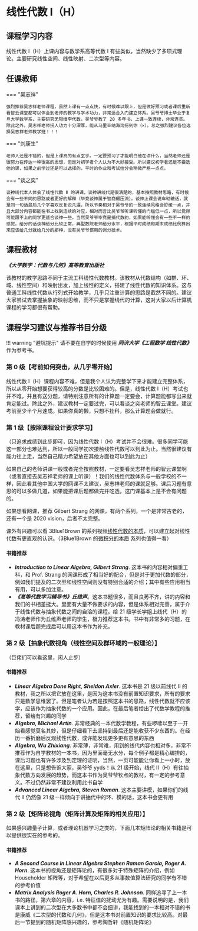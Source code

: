 # 线性代数 Ⅰ（H）  

## 课程学习内容
线性代数 Ⅰ（H）上课内容与数学系高等代数 Ⅰ 有些类似，当然缺少了多项式理论。主要研究线性空间、线性映射、二次型等内容。

## 任课教师

=== "吴志祥"

    强烈推荐吴志祥老师课程，虽然上课有一点点快，有时候难以跟上，但是做好预习或者课后重新看智云课堂都可以体会到老师的教学与学术功力，非常适合入门建立体系。吴爷爷博士毕业于复旦大学数学系，主要研究无限维李代数。吴爷爷教了 20 多年书，上课一致连续，非常连贯。除此之外，吴志祥老师捞人功力十分深厚，能从马里亚纳海沟捞到你（×）。总之强烈建议各位选择吴志祥老师教学班！！！  

=== "刘康生"
    
    老师人还是不错的，但是上课真的有点玄乎。一定要预习了才能明白他在讲什么，当然老师还是很努力在传达一种很高的思想，但是对初学者个人认为不大好接受。所以建议初学者还是不要选他的课，如果之前学过还是可以选择的。平时的作业和考试给分会稍微严格一点点。

=== "谈之奕"
  
    谈神线代本人体会了线性代数 Ⅱ 的讲课，谈神讲线代是很清楚的，基本按照教材思路，有时候会有一些不同的思路或者更好的解释（毕竟谈神属于智商碾压流）。谈神上课会说车轱辘话，就是同一句话最后几个字喜欢反复说几遍，所以节奏相对于吴爷爷的一致连续风格会舒缓一点，并且大部分内容都能在书上找到连续的对应，相对而言比吴爷爷听课听懂的门槛低一点，所以觉得可能跟不上的同学更适合谈神一些，当然吴爷爷毕竟是搞代数的，如果能听懂会有一些不一样的感觉。给分的话谈神给分比较正常，典型数院老师给分水平，根据平时成绩和期末成绩比例算出来应该给几分就给几分的那种，没有吴爷爷惯用的调分技术。

## 课程教材
***《大学数学：代数与几何》高等教育出版社***

该教材的教学思路不同于主流工科线性代数教材。该教材从代数结构（如群、环、域、线性空间）和映射出发，加上线性的定义，搭建了线性代数的知识体系。这与普通工科线性代数从行列式开始教学，几乎只注重计算的思路是截然不同的。建议大家尝试去掌握抽象的映射思维，而不只是掌握线代的计算，这对大家以后计算机课程的学习都很有帮助。


## 课程学习建议与推荐书目分级

!!! warning "避坑提示"
    请不要在自学的时候使用 ***同济大学《工程数学 线性代数》*** 作为参考书。

### 第 0 级【考前如何突击，从几乎零开始】

线性代数 I（H）课程内容不难，但是我个人认为完整学下来才能建立完整体系，所以从零开始想要获得较高的分数是比较困难的。但是，线性代数 Ⅰ（H）考试也并不难，并且有送分题，请特别注意所有的计算题一定要会，计算题能都写出来就肯定能过。除此之外，建议教材一定要过完，可以看谈之奕老师的智云课堂。建议考前至少半个月速成。如果你真的懒，只想不挂科，那么计算题会做就行。

### 第 1 级【按照课程设计要求学习】
（只追求成绩到此步即可，因为线性代数 I（H）考试并不会很难。很多同学可能这一部分也难达到，所以一般同学初次接触线性代数可以到此为止。当然很建议有能力往上走，当然自己精力希望放在其他方面也可以到此为止）

如果自己的老师讲课一般或者完全按照教材，一定要看吴志祥老师的智云课堂啊（或者直接去吴志祥老师的课上听课）！我们的线性代数体系与一般学校的不一样，因此看其他中国大学的网课不太建议，吴志祥老师的课就足够。课后习题有意思的可以多做几道，如果能把课后题都做完并吃透，这门课基本上是不会有问题的。

如果想看网课，推荐 Gilbert Strang 的网课，有两个系列，一个是非常古老的，还有一个是 2020 vision，后者不太完整。

课外有兴趣可以看 3Blue1Brown 的系列视频[线性代数的本质](https://www.bilibili.com/video/BV1ys411472E)，可以建立起对线性代数有更直观的认识。（3Blue1Brown 的[微积分的本质](https://www.bilibili.com/video/BV1qW411N7FU) 系列也值得一看）

#### 书籍推荐

- ***Introduction to Linear Algebra, Gilbert Strang***. 这本书的内容相对偏重工科，和 Prof. Strang 的网课形成了相当好的配合，但是对于更加代数的部分，例如我们提及的二次型和线性空间则没有特别合适的介绍；其中有些应用相当有用，可以多加注意。
- ***《高等代数学习辅导书》丘维声***。这本书题很多，而且良莠不齐，讲的内容和我们的书相差挺大。里面有大量不做要求的内容，但是体系相对完善，属于介于线性代数与抽象代数之间的自洽的课程。给 21 级学长学姐上线代（H）的冯涛老师作为丘维声老师的学生，极力推荐这本书。书中有非常多的习题，在教材课后题完成后可以用这本书作为补充。

### 第 2 级【抽象代数视角（线性空间及群环域的一般理论）】
（巨佬们可以看这里，闲人止步）

#### 书籍推荐
- ***Linear Algebra Done Right, Sheldon Axler***. 这本书是 21 级以前线代 Ⅱ 的教材，我之所以把它放在这里，是因为这本书没有前置知识要求，所有的要求只是数学思维罢了。但是笔者认为若是按照这本书的思路，线性代数就不应该学，应该作为抽象代数的一个应用。因此，在最后笔者给出了代数学教程的推荐，留给有兴趣的同学
- ***Algebra, Michael Artin***. 非常经典的一本代数学教程，有些啰嗦以至于一开始看感觉莫名其妙，但是仔细看下去坚持到最后还是能收获不少东西的。在经历一番折磨后反观线性代数，或许能发现更多更有意思的东西
- ***Algebra, Wu Zhixiang***. 非常薄，非常难，用到的线代内容也相对多，非常不推荐作为自学教材的一本书，因为里面毫无水分，每个例子都是精心编排的，课后习题也有许多涉及到定理的证明，当然，一页可能能让你看上一小时，放在这里，只是想告诉大家，吴爷爷 yyds！从 21 级开始，线代 Ⅱ（H）有往抽象代数方向发展的趋势，而这本书作为吴爷爷钦点的教材，有一定的参考意义。不过仍然非常不建议利用此书自学
- ***Advanced Linear Algebra, Steven Roman***. 这本主要讲模，如果你们的线代 Ⅱ 仍然像 21 级一样倾向于讲抽代中的环、模的话，这本书会更有用

### 第 2 级【矩阵论视角（矩阵计算及矩阵的相关应用）】
如果感兴趣量子计算，或者理论机器学习之类的，下面几本矩阵论的相关书籍是可以提供很实在的参考的。

#### 书籍推荐
- ***A Second Course in Linear Algebra Stephen Raman Garcia, Roger A. Horn***. 这本书的视角还是矩阵论的，有很多对于特殊矩阵的介绍，例如 Householder 矩阵等，对于希望在以后更多从事数值算法研究的同学有不错的参考价值
- ***Matrix Analysis Roger A. Horn, Charles R. Johnson***. 同样追寻了上一本书的路径，第六章的内容，i.e. 特征值的扰动尤为有趣。需要说明的是，我们课本上讲到的二次型在大多数书中都不会细讲，我能找到的一本相对不错的书是康威《二次型的代数和几何》，但是这本书对前置知识的要求比较高。对最后一节提到的随机矩阵感兴趣的，参考陶哲轩《随机矩阵论》